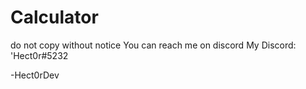 # Calculator

do not copy without notice
You can reach me on discord
My Discord: 'Hect0r#5232

-Hect0rDev
